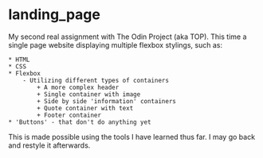 
# landing_page

My second real assignment with The Odin Project (aka TOP).  This time a single page website displaying multiple flexbox stylings, such as:
	
	* HTML
	* CSS	
	* Flexbox
		- Utilizing different types of containers
			+ A more complex header
			+ Single container with image
			+ Side by side 'information' containers
			+ Quote container with text
			+ Footer container
	* 'Buttons' - that don't do anything yet

This is made possible using the tools I have learned thus far.  I may go back and restyle it afterwards.





	
